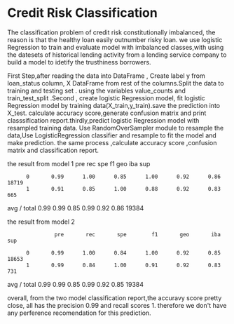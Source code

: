# Credit Risk Classification
The classification problem of credit risk constitutionally imbalanced, the reason is that the healthy loan easily outnumber risky loan. we use logistic Regression to train and evaluate model with imbalanced classes,with using the datesets of historical lending activity from a lending service company to build a model to idetify the trusthiness borrowers.

First Step,after reading the data into DataFrame , Create label y from loan_status column, X DataFrame from rest of the columns.Split the data to training and testing set . using the variables value_counts and train_test_split .Second , create logistic Regression model, fit logistic Regression model by training data(X_train,y_train).save the prediction into X_test. calculate accuracy score,generate confusion matrix and print classsification report.thirdly,predict logistic Regression model with resampled training data. Use RandomOverSampler module to resample the data,Use LogisticRegression classifier and resample to fit the model and make prediction. the same process  ,calculate accuracy score ,confusion matrix and classification report.

the result from model 1
        pre       rec       spe        f1       geo       iba       sup

          0       0.99      1.00      0.85      1.00      0.92      0.86     18719
          1       0.91      0.85      1.00      0.88      0.92      0.83       665

avg / total       0.99      0.99      0.85      0.99      0.92      0.86     19384




the result from model 2

                   pre       rec       spe        f1       geo       iba       sup

          0       0.99      1.00      0.84      1.00      0.92      0.85     18653
          1       0.99      0.84      1.00      0.91      0.92      0.83       731

avg / total       0.99      0.99      0.85      0.99      0.92      0.85     19384

overall, from the two model classification report,the accuravy score pretty close, all has the precision 0.99 and recall scores 1. therefore we don't have any perference recomendation for this prediction.






 
